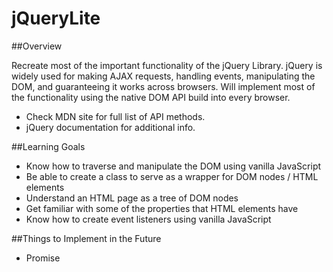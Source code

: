 # jQueryLite

##Overview

Recreate most of the important functionality of the jQuery Library. jQuery is widely used for making AJAX requests, handling events, manipulating the DOM, and guaranteeing it works across browsers. Will implement most of the functionality using the native DOM API build into every browser.

+ Check MDN site for full list of API methods.
+ jQuery documentation for additional info.

##Learning Goals

+ Know how to traverse and manipulate the DOM using vanilla JavaScript
+ Be able to create a class to serve as a wrapper for DOM nodes / HTML elements
+ Understand an HTML page as a tree of DOM nodes
+ Get familiar with some of the properties that HTML elements have
+ Know how to create event listeners using vanilla JavaScript

##Things to Implement in the Future

+ Promise
